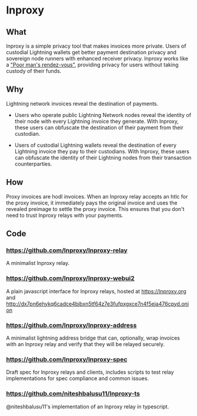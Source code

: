 # lnproxy

## What

lnproxy is a simple privacy tool that makes invoices more private.
Users of custodial Lightning wallets get better payment destination privacy
and sovereign node runners with enhanced receiver privacy.
lnproxy works like a
["Poor man's rendez-vous"](https://www.mail-archive.com/lightning-dev@lists.linuxfoundation.org/msg02667.html),
providing privacy for users without taking custody of their funds.

## Why

Lightning network invoices reveal the destination of payments.

-	Users who operate public Lightning Network nodes reveal the identity of their node
	with every Lightning invoice they generate.
	With lnproxy, these users can obfuscate the destination of their payment from their custodian.

-	Users of custodial Lightning wallets reveal the destination
	of every Lightning invoice they pay to their custodians.
	With lnproxy, these users can obfuscate the identity of their Lightning nodes
	from their transaction counterparties.

## How

Proxy invoices are hodl invoices.
When an lnproxy relay accepts an htlc for the proxy invoice,
it immediately pays the original invoice
and uses the revealed preimage to settle the proxy invoice.
This ensures that you don't need to trust lnproxy relays
with your payments.

## Code

### https://github.com/lnproxy/lnproxy-relay

A minimalist lnproxy relay.

### https://github.com/lnproxy/lnproxy-webui2

A plain javascript interface for lnproxy relays,
hosted at https://lnproxy.org and http://dx7pn6ehykq6cadce4bjbxn5tf64z7e3fufpxgxce7n4f5eja476cpyd.onion

### https://github.com/lnproxy/lnproxy-address

A minimalist lightning address bridge that can, optionally,
wrap invoices with an lnproxy relay and verify that they will be relayed securely.

### https://github.com/lnproxy/lnproxy-spec

Draft spec for lnproxy relays and clients,
includes scripts to test relay implementations for spec compliance and common issues.

### https://github.com/niteshbalusu11/lnproxy-ts

@niteshbalusu11's implementation of an lnproxy relay in typescript.

